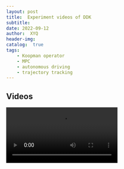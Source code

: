 ```yaml
---
layout: post
title:  Experiment videos of DDK
subtitle: 
date: 2022-09-12
author:  XYQ
header-img: 
catalog:  true
tags:
    - Koopman operator
    - MPC
    - autonomous driving
    - trajectory tracking
---
```


<head>
    <script src="https://cdn.mathjax.org/mathjax/latest/MathJax.js?config=TeX-AMS-MML_HTMLorMML" type="text/javascript"></script>
    <script type="text/x-mathjax-config">
        MathJax.Hub.Config({
            tex2jax: {
            skipTags: ['script', 'noscript', 'style', 'textarea', 'pre'],
            inlineMath: [['$','$']]
            }
        });
    </script>
</head>

## Videos
<video src="https://od.lk/s/ODFfNjI2NjgzNTBf/LightingAutomation.mp4" controls></video>
